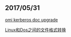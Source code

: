 ## 2017/05/31

[omi kerberos doc upgrade](https://github.com/Microsoft/omi/blob/brcampbe/kerbdoc/Unix/doc/setup-kerberos-omi.md)

[Linux和Dos之间的文件格式转换](http://blog.csdn.net/tengdazhang770960436/article/details/21459109)
